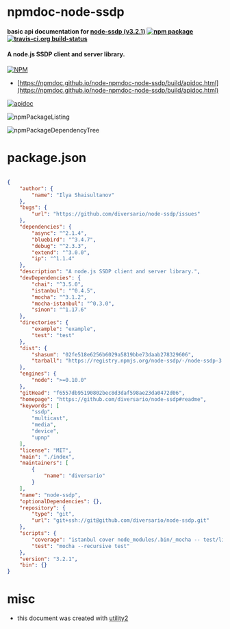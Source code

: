 # npmdoc-node-ssdp

#### basic api documentation for  [node-ssdp (v3.2.1)](https://github.com/diversario/node-ssdp#readme)  [![npm package](https://img.shields.io/npm/v/npmdoc-node-ssdp.svg?style=flat-square)](https://www.npmjs.org/package/npmdoc-node-ssdp) [![travis-ci.org build-status](https://api.travis-ci.org/npmdoc/node-npmdoc-node-ssdp.svg)](https://travis-ci.org/npmdoc/node-npmdoc-node-ssdp)

#### A node.js SSDP client and server library.

[![NPM](https://nodei.co/npm/node-ssdp.png?downloads=true&downloadRank=true&stars=true)](https://www.npmjs.com/package/node-ssdp)

- [https://npmdoc.github.io/node-npmdoc-node-ssdp/build/apidoc.html](https://npmdoc.github.io/node-npmdoc-node-ssdp/build/apidoc.html)

[![apidoc](https://npmdoc.github.io/node-npmdoc-node-ssdp/build/screenCapture.buildCi.browser.%252Ftmp%252Fbuild%252Fapidoc.html.png)](https://npmdoc.github.io/node-npmdoc-node-ssdp/build/apidoc.html)

![npmPackageListing](https://npmdoc.github.io/node-npmdoc-node-ssdp/build/screenCapture.npmPackageListing.svg)

![npmPackageDependencyTree](https://npmdoc.github.io/node-npmdoc-node-ssdp/build/screenCapture.npmPackageDependencyTree.svg)



# package.json

```json

{
    "author": {
        "name": "Ilya Shaisultanov"
    },
    "bugs": {
        "url": "https://github.com/diversario/node-ssdp/issues"
    },
    "dependencies": {
        "async": "^2.1.4",
        "bluebird": "^3.4.7",
        "debug": "^2.3.3",
        "extend": "^3.0.0",
        "ip": "^1.1.4"
    },
    "description": "A node.js SSDP client and server library.",
    "devDependencies": {
        "chai": "^3.5.0",
        "istanbul": "^0.4.5",
        "mocha": "^3.1.2",
        "mocha-istanbul": "^0.3.0",
        "sinon": "^1.17.6"
    },
    "directories": {
        "example": "example",
        "test": "test"
    },
    "dist": {
        "shasum": "02fe518e6256b6029a5819bbe73daab278329606",
        "tarball": "https://registry.npmjs.org/node-ssdp/-/node-ssdp-3.2.1.tgz"
    },
    "engines": {
        "node": ">=0.10.0"
    },
    "gitHead": "f6557db95190802bec8d3daf598ae23da0472d06",
    "homepage": "https://github.com/diversario/node-ssdp#readme",
    "keywords": [
        "ssdp",
        "multicast",
        "media",
        "device",
        "upnp"
    ],
    "license": "MIT",
    "main": "./index",
    "maintainers": [
        {
            "name": "diversario"
        }
    ],
    "name": "node-ssdp",
    "optionalDependencies": {},
    "repository": {
        "type": "git",
        "url": "git+ssh://git@github.com/diversario/node-ssdp.git"
    },
    "scripts": {
        "coverage": "istanbul cover node_modules/.bin/_mocha -- test/lib --recursive",
        "test": "mocha --recursive test"
    },
    "version": "3.2.1",
    "bin": {}
}
```



# misc
- this document was created with [utility2](https://github.com/kaizhu256/node-utility2)
